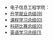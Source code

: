 - 电子信息工程学院：
- [升学就业总结(9)](升学就业/电子信息工程学院/README.md)
- [课程学习总结(0)](课程学习/电子信息工程学院/README.md)
- [科研比赛总结(0)](科研比赛/电子信息工程学院/README.md)
- [英语学习总结(1)](英语学习/README.md)

